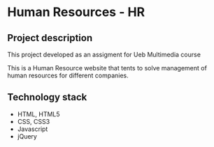 # Human Resources - HR

## Project description

This project developed as an assigment for Ueb Multimedia course

This is a Human Resource website that tents to solve management of human resources for different companies.

## Technology stack

* HTML, HTML5
* CSS, CSS3
* Javascript
* jQuery
